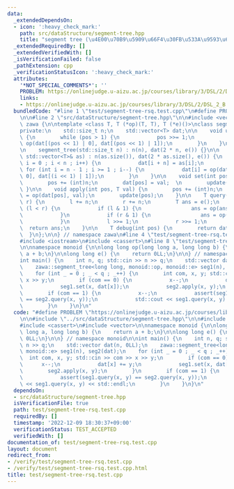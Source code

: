 ```yaml
---
data:
  _extendedDependsOn:
  - icon: ':heavy_check_mark:'
    path: src/dataStructure/segment-tree.hpp
    title: "segment tree (\u4E00\u70B9\u5909\u66F4\u30FB\u533A\u9593\u6F14\u7B97)"
  _extendedRequiredBy: []
  _extendedVerifiedWith: []
  _isVerificationFailed: false
  _pathExtension: cpp
  _verificationStatusIcon: ':heavy_check_mark:'
  attributes:
    '*NOT_SPECIAL_COMMENTS*': ''
    PROBLEM: https://onlinejudge.u-aizu.ac.jp/courses/library/3/DSL/2/DSL_2_B
    links:
    - https://onlinejudge.u-aizu.ac.jp/courses/library/3/DSL/2/DSL_2_B
  bundledCode: "#line 1 \"test/segment-tree-rsq.test.cpp\"\n#define PROBLEM \"https://onlinejudge.u-aizu.ac.jp/courses/library/3/DSL/2/DSL_2_B\"\
    \n\n#line 2 \"src/dataStructure/segment-tree.hpp\"\n\n#include <vector>\n\nnamespace\
    \ zawa {\n\ntemplate <class T, T (*op)(T, T), T (*e)()>\nclass segment_tree {\n\
    private:\n    std::size_t n;\n    std::vector<T> dat;\n\n    void update(int pos)\
    \ {\n        while (pos > 1) {\n            pos >>= 1;\n            dat[pos] =\
    \ op(dat[(pos << 1) | 0], dat[(pos << 1) | 1]);\n        }\n    }\n\npublic:\n\
    \n    segment_tree(std::size_t n) : n(n), dat(2 * n, e()) {}\n\n    segment_tree(const\
    \ std::vector<T>& as) : n(as.size()), dat(2 * as.size(), e()) {\n        for (std::size_t\
    \ i = 0 ; i < n ; i++) {\n            dat[i + n] = as[i];\n        }\n       \
    \ for (int i = n - 1 ; i >= 1 ; i--) {\n            dat[i] = op(dat[(i << 1) |\
    \ 0], dat[(i << 1) | 1]);\n        }\n    }\n\n    void set(int pos, T val) {\n\
    \        pos += (int)n;\n        dat[pos] = val;  \n        update(pos);\n   \
    \ }\n\n    void apply(int pos, T val) {\n        pos += (int)n;\n        dat[pos]\
    \ = op(dat[pos], val);\n        update(pos);\n    }\n\n    T query(int l, int\
    \ r) {\n        l += n;\n        r += n;\n        T ans = e();\n        while\
    \ (l < r) {\n            if (l & 1) {\n                ans = op(ans, dat[l++]);\n\
    \            }\n            if (r & 1) {\n                ans = op(ans, dat[--r]);\n\
    \            }\n            l >>= 1;\n            r >>= 1;\n        }\n      \
    \  return ans;\n    }\n\n    T debug(int pos) {\n        return dat[pos];\n  \
    \  }\n};\n\n} // namespace zawa\n#line 4 \"test/segment-tree-rsq.test.cpp\"\n\n\
    #include <iostream>\n#include <cassert>\n#line 8 \"test/segment-tree-rsq.test.cpp\"\
    \n\nnamespace monoid {\n\nlong long op(long long a, long long b) {\n    return\
    \ a + b;\n}\n\nlong long e() {\n    return 0LL;\n}\n\n} // namespace monoid\n\n\
    int main() {\n    int n, q; std::cin >> n >> q;\n    std::vector dat(n, 0LL);\n\
    \    zawa::segment_tree<long long, monoid::op, monoid::e> seg1(n), seg2(dat);\n\
    \    for (int _ = 0 ; _ < q ; _++) {\n        int com, x, y; std::cin >> com >>\
    \ x >> y;\n        if (com == 0) {\n            x--;\n            dat[x] += y;\n\
    \            seg1.set(x, dat[x]);\n            seg2.apply(x, y);\n        }\n\
    \        if (com == 1) {\n            x--;\n            assert(seg1.query(x, y)\
    \ == seg2.query(x, y));\n            std::cout << seg1.query(x, y) << std::endl;\n\
    \        }\n    }\n}\n"
  code: "#define PROBLEM \"https://onlinejudge.u-aizu.ac.jp/courses/library/3/DSL/2/DSL_2_B\"\
    \n\n#include \"../src/dataStructure/segment-tree.hpp\"\n\n#include <iostream>\n\
    #include <cassert>\n#include <vector>\n\nnamespace monoid {\n\nlong long op(long\
    \ long a, long long b) {\n    return a + b;\n}\n\nlong long e() {\n    return\
    \ 0LL;\n}\n\n} // namespace monoid\n\nint main() {\n    int n, q; std::cin >>\
    \ n >> q;\n    std::vector dat(n, 0LL);\n    zawa::segment_tree<long long, monoid::op,\
    \ monoid::e> seg1(n), seg2(dat);\n    for (int _ = 0 ; _ < q ; _++) {\n      \
    \  int com, x, y; std::cin >> com >> x >> y;\n        if (com == 0) {\n      \
    \      x--;\n            dat[x] += y;\n            seg1.set(x, dat[x]);\n    \
    \        seg2.apply(x, y);\n        }\n        if (com == 1) {\n            x--;\n\
    \            assert(seg1.query(x, y) == seg2.query(x, y));\n            std::cout\
    \ << seg1.query(x, y) << std::endl;\n        }\n    }\n}\n"
  dependsOn:
  - src/dataStructure/segment-tree.hpp
  isVerificationFile: true
  path: test/segment-tree-rsq.test.cpp
  requiredBy: []
  timestamp: '2022-12-09 18:30:37+09:00'
  verificationStatus: TEST_ACCEPTED
  verifiedWith: []
documentation_of: test/segment-tree-rsq.test.cpp
layout: document
redirect_from:
- /verify/test/segment-tree-rsq.test.cpp
- /verify/test/segment-tree-rsq.test.cpp.html
title: test/segment-tree-rsq.test.cpp
---
```

